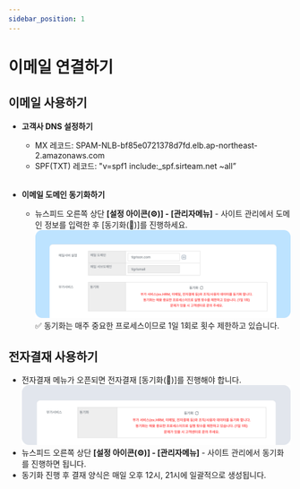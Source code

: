 ```yaml
---
sidebar_position: 1
---
```


# 이메일 연결하기

## 이메일 사용하기

- **고객사 DNS  설정하기**
    - MX 레코드: SPAM-NLB-bf85e0721378d7fd.elb.ap-northeast-2.amazonaws.com
    - SPF(TXT) 레코드: "v=spf1 include:_spf.sirteam.net ~all” <br/><br/>


- **이메일 도메인 동기화하기**
    - 뉴스피드 오른쪽 상단 **[설정 아이콘(⚙️)] - [관리자메뉴]** - 사이트 관리에서 도메인 정보를 입력한 후 [동기화(🔄)]를 진행하세요.  
    ![이메일 도메인 동기화](./img/0101.png)  
    ✅ 동기화는 매주 중요한 프로세스이므로 1일 1회로 횟수 제한하고 있습니다.


## 전자결재 사용하기

- 전자결재 메뉴가 오픈되면 전자결재 [동기화(🔄)]를 진행해야 합니다.  
![전자결재 사용하기](./img/0102.png)
- 뉴스피드 오른쪽 상단 **[설정 아이콘(⚙️)] - [관리자메뉴]** - 사이트 관리에서 동기화를 진행하면 됩니다.
- 동기화 진행 후 결재 양식은 매일 오후 12시, 21시에 일괄적으로 생성됩니다.